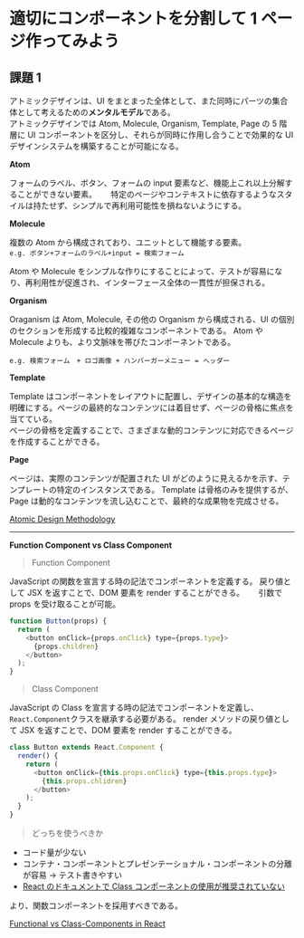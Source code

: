 # 適切にコンポーネントを分割して 1 ページ作ってみよう

## 課題 1

アトミックデザインは、UI をまとまった全体として、また同時にパーツの集合体として考えるための**メンタルモデル**である。  
アトミックデザインでは Atom, Molecule, Organism, Template, Page の 5 階層に UI コンポーネントを区分し、それらが同時に作用し合うことで効果的な UI デザインシステムを構築することが可能になる。

**Atom**

フォームのラベル、ボタン、フォームの input 要素など、機能上これ以上分解することができない要素。　　
特定のページやコンテキストに依存するようなスタイルは持たせず、シンプルで再利用可能性を損ねないようにする。

**Molecule**

複数の Atom から構成されており、ユニットとして機能する要素。  
`e.g. ボタン+フォームのラベル+input = 検索フォーム`

Atom や Molecule をシンプルな作りにすることによって、テストが容易になり、再利用性が促進され、インターフェース全体の一貫性が担保される。

**Organism**

Oraganism は Atom, Molecule, その他の Organism から構成される、UI の個別のセクションを形成する比較的複雑なコンポーネントである。
Atom や Molecule よりも、より文脈味を帯びたコンポーネントである。

`e.g. 検索フォーム　+ ロゴ画像 + ハンバーガーメニュー = ヘッダー`

**Template**

Template はコンポーネントをレイアウトに配置し、デザインの基本的な構造を明確にする。ページの最終的なコンテンツには着目せず、ページの骨格に焦点を当てている。  
ページの骨格を定義することで、さまざまな動的コンテンツに対応できるページを作成することができる。

**Page**

ページは、実際のコンテンツが配置された UI がどのように見えるかを示す、テンプレートの特定のインスタンスである。
Template は骨格のみを提供するが、Page は動的なコンテンツを流し込むことで、最終的な成果物を完成させる。

[Atomic Design Methodology](https://atomicdesign.bradfrost.com/chapter-2/)

---

**Function Component vs Class Component**

> Function Component

JavaScript の関数を宣言する時の記法でコンポーネントを定義する。
戻り値として JSX を返すことで、DOM 要素を render することができる。　　
引数で props を受け取ることが可能。

```js
function Button(props) {
  return (
    <button onClick={props.onClick} type={props.type}>
      {props.children}
    </button>
  );
}
```

> Class Component

JavaScript の Class を宣言する時の記法でコンポーネントを定義し、`React.Component`クラスを継承する必要がある。
render メソッドの戻り値として JSX を返すことで、DOM 要素を render することができる。

```js
class Button extends React.Component {
  render() {
    return (
      <button onClick={this.props.onClick} type={this.props.type}>
        {this.props.chlidren}
      </button>
    );
  }
}
```

> どっちを使うべきか

- コード量が少ない
- コンテナ・コンポーネントとプレゼンテーショナル・コンポーネントの分離が容易 → テスト書きやすい
- [React のドキュメントで Class コンポーネントの使用が推奨されていない](https://react.dev/reference/react/Component#alternatives:~:text=what%20componentDidMount%20does.-,Pitfall,-We%20recommend%20defining)

より、関数コンポーネントを採用すべきである。

[Functional vs Class-Components in React](https://djoech.medium.com/functional-vs-class-components-in-react-231e3fbd7108)

